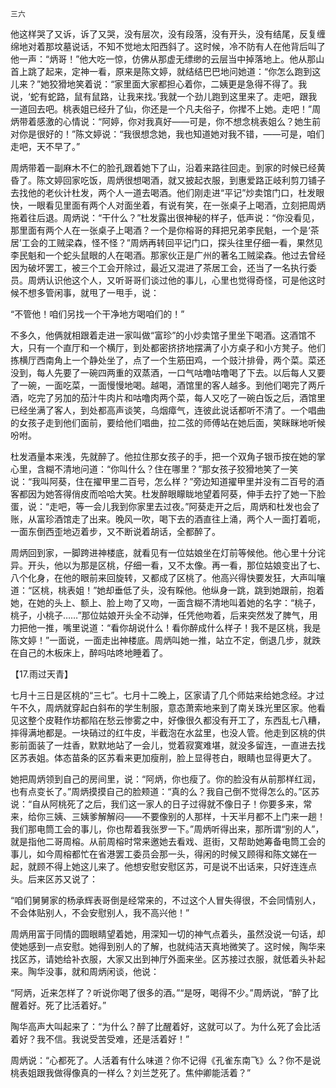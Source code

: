     三六 

   他这样哭了又诉，诉了又哭，没有层次，没有段落，没有开头，没有结尾，反复缠绵地对着那坟墓说话，不知不觉地太阳西斜了。这时候，冷不防有人在他背后叫了他一声：“炳哥！”他大吃一惊，仿佛从那虚无缥缈的云层当中掉落地上。他从那山首上跳了起来，定神一看，原来是陈文婷，就结结巴巴地问她道：“你怎么跑到这儿来？”她狡猾地笑着说：“家里面大家都担心着你，二姨更是急得不得了。我说，‘蛇有蛇路，鼠有鼠路，让我来找。’我就一个劲儿跑到这里来了。走吧，跟我一道回去吧。桃表姐已经升了仙，你还是一个凡夫俗子，你撵不上她。走吧！”周炳带着感激的心情说：“阿婷，你对我真好——可是，你不想念桃表姐么？她生前对你是很好的！”陈文婷说：“我很想念她，我也知道她对我不错，——可是，咱们走吧，天不早了。”

   周炳带着一副麻木不仁的脸孔跟着她下了山，沿着来路往回走。到家的时候已经黄昏了。陈文婷回家吃饭，周炳很想喝酒，就又披起衣服，到惠爱路正岐利剪刀铺子去找他的老伙计杜发，两个人一道去喝酒。他们刚走进“平记”炒卖馆门口，杜发眼快，一眼看见里面有两个人对面坐着，有说有笑，在一张桌子上喝酒，立刻把周炳拖着往后退。周炳说：“干什么？”杜发露出很神秘的样子，低声说：“你没看见，那里面有两个人在一张桌子上喝酒？一个是你榕哥的拜把兄弟李民魁，一个是‘茶居’工会的工贼梁森，怪不怪？”周炳再转回平记门口，探头往里仔细一看，果然见李民魁和一个蛇头鼠眼的人在喝酒。那家伙正是广州的著名工贼梁森。他过去曾经因为破坏罢工，被三个工会开除过，最近又混进了茶居工会，还当了一名执行委员。周炳认识他这个人，又听哥哥们谈过他的事儿，心里也觉得奇怪，可是他这时候不想多管闲事，就甩了一甩手，说：

   “不管他！咱们另找一个干净地方喝咱们的！”

   不多久，他俩就相跟着走进一家叫做“富珍”的小炒卖馆子里坐下喝酒。这酒馆不大，只有一个直厅和一个横厅，到处都密挤挤地摆满了小方桌子和小方凳子。他们拣横厅西南角上一个静处坐了，点了一个生筋田鸡，一个豉汁排骨，两个菜。菜还没到，每人先要了一碗四两重的双蒸酒，一口气咕噜咕噜喝了下去。以后每人又要了一碗，一面吃菜，一面慢慢地喝。越喝，酒馆里的客人越多。到他们喝完了两斤酒，吃完了另加的茄汁牛肉片和咕噜肉两个菜，每人又吃了一碗白饭之后，酒馆里已经坐满了客人，到处都高声谈笑，乌烟瘴气，连彼此说话都听不清了。一个唱曲的女孩子走到他们面前，要给他们唱曲，拉二弦的师傅站在她后面，笑眯眯地听候吩咐。

   杜发酒量本来浅，先就醉了。他拉住那女孩子的手，把一个双角子银币按在她的掌心里，含糊不清地问道：“你叫什么？住在哪里？”那女孩子狡猾地笑了一笑说：“我叫阿葵，住在擢甲里二百号，怎么样？”旁边知道擢甲里并没有二百号的酒客都因为她答得俏皮而哈哈大笑。杜发醉眼矇眬地望着阿葵，伸手去拧了她一下脸蛋，说：“走吧，等一会儿我到你家里去过夜。”阿葵走开之后，周炳和杜发也会了账，从富珍酒馆走了出来。晚风一吹，喝下去的酒直往上涌，两个人一面打着呃，一面东倒西歪地迈着步，又不断说着胡话，全都醉了。

   周炳回到家，一脚跨进神楼底，就看见有一位姑娘坐在灯前等候他。他心里十分诧异。开头，他以为那是区桃，仔细一看，又不太像。再一看，那位姑娘变出了七、八个化身，在他的眼前来回旋转，又都成了区桃了。他高兴得快要发狂，大声叫嚷道：“区桃，桃表姐！”她却垂低了头，没有睬他。他纵身一跳，跳到她跟前，抱着她，在她的头上、额上、脸上吻了又吻，一面含糊不清地叫着她的名字：“桃子，桃子，小桃子……”那位姑娘开头全不动弹，任凭他吻着，后来突然发了脾气，用力把他一推，嘴里说道：“看你胡说什么！看你醉成什么样子！我不是区桃，我是陈文婷！”一面说，一面走出神楼底。周炳叫她一推，站立不定，倒退几步，就跌在自己的木板床上，醉吗咕咚地睡着了。

   【17.雨过天青】

   七月十三日是区桃的“三七”。七月十二晚上，区家请了几个师姑来给她念经。才过午不久，周炳就穿起白斜布的学生制服，意态萧索地来到了南关珠光里区家。他看见这整个皮鞋作坊都陷在愁云惨雾之中，好像很久都没有开工了，东西乱七八糟，摔得满地都是。一块硝过的红牛皮，半截泡在水盆里，也没人管。他走到区桃的供影前面装了一炷香，默默地站了一会儿，觉着寂寞难堪，就没多留连，一直进去找区苏表姐。体态苗条的区苏看来更加瘦削，脸上显得苍白，眼睛也显得更大了。

   她把周炳领到自己的房间里，说：“阿炳，你也瘦了。你的脸没有从前那样红润，也有点变长了。”周炳摸摸自己的脸颊道：“真的么？我自己倒不觉得怎么的。”区苏说：“自从阿桃死了之后，我们这一家人的日子过得就不像日子！你要多来，常来，给你三姨、三姨爹解解闷——不要像别的人那样，十天半月都不上门来一趟！我们那电筒工会的事儿，你也帮着我张罗一下。”周炳听得出来，那所谓“别的人”，就是指他二哥周榕。从前周榕时常来邀她去看戏、逛街，又帮助她筹备电筒工会的事儿，如今周榕都忙在省港罢工委员会那一头，得闲的时候又顾得和陈文娣在一起，就顾不得上她这儿来了。他想安慰安慰区苏，可是说不出话来，只好连连点头。后来区苏又说了：

   “咱们舅舅家的杨承辉表哥倒是经常来的，不过这个人冒失得很，不会同情别人，不会体贴别人，不会安慰别人，我不高兴他！”

   周炳用富于同情的圆眼睛望着她，用深知一切的神气点着头，虽然没说一句话，却使她感到一点安慰。她得到别人的了解，也就纯洁天真地微笑了。这时候，陶华来找区苏，请她给补衣服，大家又出到神厅外面来坐。区苏接过衣服，就低着头补起来。陶华没事，就和周炳闲谈，他说：

   “阿炳，近来怎样了？听说你喝了很多的酒。”“是呀，喝得不少。”周炳说，“醉了比醒着好。死了比活着好。”

   陶华高声大叫起来了：“为什么？醉了比醒着好，这就可以了。为什么死了会比活着好？我不信。我说受苦受难，还是活着好！”

   周炳说：“心都死了。人活着有什么味道？你不记得《孔雀东南飞》么？你不是说桃表姐跟我做得像真的一样么？刘兰芝死了。焦仲卿能活着？”

